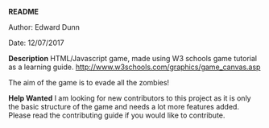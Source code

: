 **README**

Author: 
Edward Dunn

Date: 
12/07/2017

**Description**
HTML/Javascript game, made using W3 schools game tutorial as a learning guide. 
http://www.w3schools.com/graphics/game_canvas.asp 

The aim of the game is to evade all the zombies!

**Help Wanted**
I am looking for new contributors to this project as it is only the basic structure of the game and needs a lot
more features added. Please read the contributing guide if you would like to contribute.





